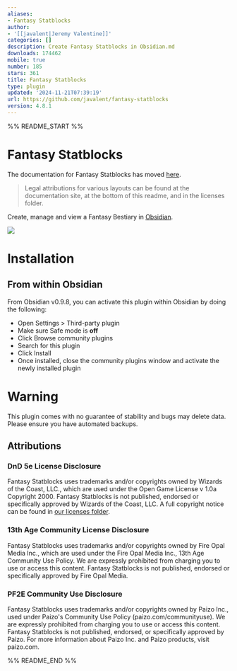 ```yaml
---
aliases:
- Fantasy Statblocks
author:
- '[[javalent|Jeremy Valentine]]'
categories: []
description: Create Fantasy Statblocks in Obsidian.md
downloads: 174462
mobile: true
number: 185
stars: 361
title: Fantasy Statblocks
type: plugin
updated: '2024-11-21T07:39:19'
url: https://github.com/javalent/fantasy-statblocks
version: 4.8.1
---
```


%% README_START %%

# Fantasy Statblocks

The documentation for Fantasy Statblocks has moved [here](https://plugins.javalent.com/home).

> Legal attributions for various layouts can be found at the documentation site, at the bottom of this readme, and in the licenses folder.

Create, manage and view a Fantasy Bestiary in [Obsidian](https://obsidian.md/).

<img src="https://raw.githubusercontent.com/valentine195/obsidian-5e-statblocks/beta/images/example.PNG">

# Installation

## From within Obsidian

From Obsidian v0.9.8, you can activate this plugin within Obsidian by doing the following:

-   Open Settings > Third-party plugin
-   Make sure Safe mode is **off**
-   Click Browse community plugins
-   Search for this plugin
-   Click Install
-   Once installed, close the community plugins window and activate the newly installed plugin

# Warning

This plugin comes with no guarantee of stability and bugs may delete data.
Please ensure you have automated backups.

## Attributions

### DnD 5e License Disclosure

Fantasy Statblocks uses trademarks and/or copyrights owned by Wizards of the Coast, LLC., which are used under the Open Game License v 1.0a Copyright 2000.
Fantasy Statblocks is not published, endorsed or specifically approved by Wizards of the Coast, LLC.
A full copyright notice can be found in [our licenses folder](licenses/dnd-5e-ogl.md).

### 13th Age Community License Disclosure

Fantasy Statblocks uses trademarks and/or copyrights owned by Fire Opal Media Inc., which are used under the Fire Opal Media Inc., 13th Age Community Use Policy.
We are expressly prohibited from charging you to use or access this content.
Fantasy Statblocks is not published, endorsed or specifically approved by Fire Opal Media.

### PF2E Community Use Disclosure

Fantasy Statblocks uses trademarks and/or copyrights owned by Paizo Inc., used under Paizo's Community Use Policy (paizo.com/communityuse).
We are expressly prohibited from charging you to use or access this content.
Fantasy Statblocks is not published, endorsed, or specifically approved by Paizo.
For more information about Paizo Inc. and Paizo products, visit paizo.com.


%% README_END %%